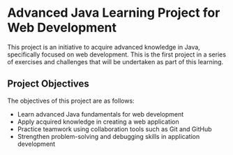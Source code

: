 # Advanced Java Learning Project for Web Development

This project is an initiative to acquire advanced knowledge in Java, specifically focused on web development. This is the first project in a series of exercises and challenges that will be undertaken as part of this learning.

## Project Objectives

The objectives of this project are as follows:

- Learn advanced Java fundamentals for web development
- Apply acquired knowledge in creating a web application
- Practice teamwork using collaboration tools such as Git and GitHub
- Strengthen problem-solving and debugging skills in application development
